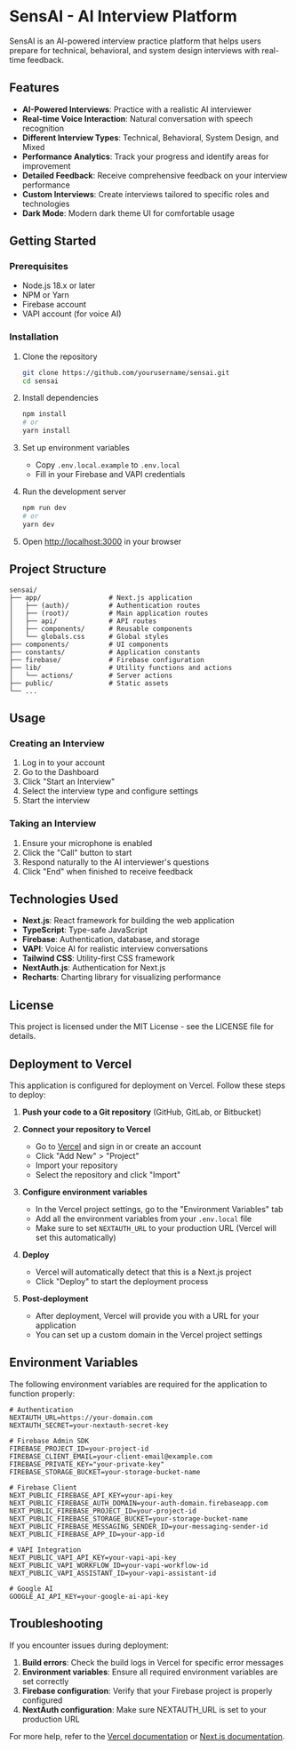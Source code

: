 # SensAI - AI Interview Platform

SensAI is an AI-powered interview practice platform that helps users prepare for technical, behavioral, and system design interviews with real-time feedback.

## Features

- **AI-Powered Interviews**: Practice with a realistic AI interviewer
- **Real-time Voice Interaction**: Natural conversation with speech recognition
- **Different Interview Types**: Technical, Behavioral, System Design, and Mixed
- **Performance Analytics**: Track your progress and identify areas for improvement
- **Detailed Feedback**: Receive comprehensive feedback on your interview performance
- **Custom Interviews**: Create interviews tailored to specific roles and technologies
- **Dark Mode**: Modern dark theme UI for comfortable usage

## Getting Started

### Prerequisites

- Node.js 18.x or later
- NPM or Yarn
- Firebase account
- VAPI account (for voice AI)

### Installation

1. Clone the repository

   ```bash
   git clone https://github.com/yourusername/sensai.git
   cd sensai
   ```

2. Install dependencies

   ```bash
   npm install
   # or
   yarn install
   ```

3. Set up environment variables

   - Copy `.env.local.example` to `.env.local`
   - Fill in your Firebase and VAPI credentials

4. Run the development server

   ```bash
   npm run dev
   # or
   yarn dev
   ```

5. Open [http://localhost:3000](http://localhost:3000) in your browser

## Project Structure

```
sensai/
├── app/                 # Next.js application
│   ├── (auth)/          # Authentication routes
│   ├── (root)/          # Main application routes
│   ├── api/             # API routes
│   ├── components/      # Reusable components
│   └── globals.css      # Global styles
├── components/          # UI components
├── constants/           # Application constants
├── firebase/            # Firebase configuration
├── lib/                 # Utility functions and actions
│   └── actions/         # Server actions
├── public/              # Static assets
└── ...
```

## Usage

### Creating an Interview

1. Log in to your account
2. Go to the Dashboard
3. Click "Start an Interview"
4. Select the interview type and configure settings
5. Start the interview

### Taking an Interview

1. Ensure your microphone is enabled
2. Click the "Call" button to start
3. Respond naturally to the AI interviewer's questions
4. Click "End" when finished to receive feedback

## Technologies Used

- **Next.js**: React framework for building the web application
- **TypeScript**: Type-safe JavaScript
- **Firebase**: Authentication, database, and storage
- **VAPI**: Voice AI for realistic interview conversations
- **Tailwind CSS**: Utility-first CSS framework
- **NextAuth.js**: Authentication for Next.js
- **Recharts**: Charting library for visualizing performance

## License

This project is licensed under the MIT License - see the LICENSE file for details.

## Deployment to Vercel

This application is configured for deployment on Vercel. Follow these steps to deploy:

1. **Push your code to a Git repository** (GitHub, GitLab, or Bitbucket)

2. **Connect your repository to Vercel**

   - Go to [Vercel](https://vercel.com) and sign in or create an account
   - Click "Add New" > "Project"
   - Import your repository
   - Select the repository and click "Import"

3. **Configure environment variables**

   - In the Vercel project settings, go to the "Environment Variables" tab
   - Add all the environment variables from your `.env.local` file
   - Make sure to set `NEXTAUTH_URL` to your production URL (Vercel will set this automatically)

4. **Deploy**

   - Vercel will automatically detect that this is a Next.js project
   - Click "Deploy" to start the deployment process

5. **Post-deployment**
   - After deployment, Vercel will provide you with a URL for your application
   - You can set up a custom domain in the Vercel project settings

## Environment Variables

The following environment variables are required for the application to function properly:

```
# Authentication
NEXTAUTH_URL=https://your-domain.com
NEXTAUTH_SECRET=your-nextauth-secret-key

# Firebase Admin SDK
FIREBASE_PROJECT_ID=your-project-id
FIREBASE_CLIENT_EMAIL=your-client-email@example.com
FIREBASE_PRIVATE_KEY="your-private-key"
FIREBASE_STORAGE_BUCKET=your-storage-bucket-name

# Firebase Client
NEXT_PUBLIC_FIREBASE_API_KEY=your-api-key
NEXT_PUBLIC_FIREBASE_AUTH_DOMAIN=your-auth-domain.firebaseapp.com
NEXT_PUBLIC_FIREBASE_PROJECT_ID=your-project-id
NEXT_PUBLIC_FIREBASE_STORAGE_BUCKET=your-storage-bucket-name
NEXT_PUBLIC_FIREBASE_MESSAGING_SENDER_ID=your-messaging-sender-id
NEXT_PUBLIC_FIREBASE_APP_ID=your-app-id

# VAPI Integration
NEXT_PUBLIC_VAPI_API_KEY=your-vapi-api-key
NEXT_PUBLIC_VAPI_WORKFLOW_ID=your-vapi-workflow-id
NEXT_PUBLIC_VAPI_ASSISTANT_ID=your-vapi-assistant-id

# Google AI
GOOGLE_AI_API_KEY=your-google-ai-api-key
```

## Troubleshooting

If you encounter issues during deployment:

1. **Build errors**: Check the build logs in Vercel for specific error messages
2. **Environment variables**: Ensure all required environment variables are set correctly
3. **Firebase configuration**: Verify that your Firebase project is properly configured
4. **NextAuth configuration**: Make sure NEXTAUTH_URL is set to your production URL

For more help, refer to the [Vercel documentation](https://vercel.com/docs) or [Next.js documentation](https://nextjs.org/docs).
